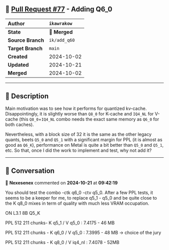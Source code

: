 ## 🔀 [Pull Request #77](https://github.com/ikawrakow/ik_llama.cpp/pull/77) - Adding Q6_0

| **Author** | `ikawrakow` |
| :--- | :--- |
| **State** | 🔀 **Merged** |
| **Source Branch** | `ik/add_q60` |
| **Target Branch** | `main` |
| **Created** | 2024-10-02 |
| **Updated** | 2024-10-21 |
| **Merged** | 2024-10-02 |

---

## 📄 Description

Main motivation was to see how it performs for quantized kv-cache. Disappointingly, it is slightly worse than `Q8_0` for K-cache and `IQ4_NL` for V-cache (this `Q8_0`+`IQ4_NL` combo needs the exact same memory as `Q6_0` for both caches).

Nevertheless, with a block size of 32 it is the same as the other legacy quants, beets `Q5_0` and `Q5_1` with a significant margin for PPL (it is almost as good as `Q6_K`), performance on Metal is quite a bit better than `Q5_0` and `Q5_1`, etc. So that, once I did the work to implement and test, why not add it?

---

## 💬 Conversation

👤 **Nexesenex** commented on **2024-10-21** at **09:42:19**

You should test the combo -ctk q6_0 -ctv q5_0.
After a few PPL tests, it seems to be a keeper for me, to replace q5_1 - q5_0 and be quite close to the K q8_0 mixes in term of quality with much less VRAM occupation.

ON L3.1 8B Q5_K

PPL 512 211 chunks- K q5_1 / V q5_0 : 7.4175 - 46 MB

PPL 512 211 chunks - K q6_0 / V q5_0 : 7.3995 - 48 MB -> choice of the jury

PPL 512 211 chunks - K q8_0 / V iq4_nl : 7.4078 - 52MB